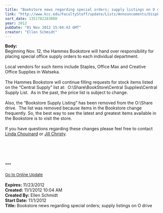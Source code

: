 ```yaml
---
title: "Bookstore news regarding special orders; supply listings on O drive"
link: "http://www.kcc.edu/FacultyStaff/update/Lists/Announcements/DispForm.aspx?ID=880"
sort_date: 1351782283000
year: 2012
pubDate: "01 Nov 2012 15:04:43 GMT"
creator: "Ellen Schmidt"
---
```


<div><b>Body:</b> <div class="ExternalClass7B66E91DA916417889A9093B9F00AE28"><div>Beginning Nov. 12, the Hammes Bookstore will hand over responsibility for placing special office supply orders to each individual department.</div>
<div><br />Local vendors for such items include Staples, Office Max and Creative Office Supplies in Watseka.</div>
<div><br />The Hammes Bookstore will continue filling requests for stock items listed on the “Central Supply” list at:  O:\Share\BookStore\Central Supplies\Central Supply List.  As in the past, the price list is subject to change.</div>
<div><br />Also, the “Bookstore Supply Listing” has been removed from the O:\Share drive.  The list was removed because items in the Bookstore change frequently. So, the best way to see the latest and greatest items available in the Bookstore is to visit the store. </div>
<div> </div>
<div>If you have questions regarding these changes please feel free to contact <a href="mailto:lchouinard@kcc.edu">Linda Chouinard</a> or <a href="mailto:jchristy@kcc.edu">Jill Christy</a>.</div>
<div> </div>
<div> </div>
<div> </div>
<div>
<div> </div>
<div> </div>
<div>
<div><font size="2">***</font></div>
<div> </div>
<div><font color="#003768" size="2"><a href="/FacultyStaff/update/Pages/dailyupdate.aspx">Go to Online Update</a></font><font size="2"></font></div>
<div><font size="2"></font> </div></div></div></div></div>
<div><b>Expires:</b> 11/23/2012</div>
<div><b>Created:</b> 11/1/2012 10:04 AM</div>
<div><b>Created By:</b> Ellen Schmidt</div>
<div><b>Start Date:</b> 11/1/2012</div>
<div><b>Title:</b> Bookstore news regarding special orders; supply listings on O drive</div>
